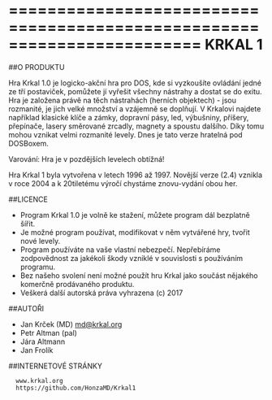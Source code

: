 ﻿========================================================================
KRKAL 1
========================================================================


##O PRODUKTU


Hra Krkal 1.0 je logicko-akční hra pro DOS, kde si vyzkoušíte ovládání
jedné ze tří postaviček, pomůžete jí vyřešit všechny nástrahy a dostat
se do exitu. Hra je založena právě na těch nástrahách (herních
objektech) - jsou rozmanité, je jich velké množství a vzájemně se doplňují.
V Krkalovi najdete například klasické klíče a zámky, dopravní pásy,
led, výbušniny, příšery, přepínače, lasery směrované zrcadly, magnety
a spoustu dalšího. Díky tomu mohou vznikat velmi rozmanité levely.
Dnes je tato verze hratelná pod DOSBoxem.
   
Varování: Hra je v pozdějších levelech obtížná!
   
Hra Krkal 1 byla vytvořena v letech 1996 až 1997. Novější verze (2.4) 
vznikla v roce 2004 a k 20tiletému výročí chystáme znovu-vydání obou her.


##LICENCE


* Program Krkal 1.0 je volně ke stažení, můžete program dál 
   bezplatně šířit. 
* Je možné program používat, modifikovat v něm vytvářené hry, tvořit 
   nové levely. 
* Program používáte na vaše vlastní nebezpečí. Nepřebíráme zodpovědnost
   za jakékoli škody vzniklé v souvislosti s používáním programu. 
* Bez našeho svolení není možné použít hru Krkal jako součást 
   nějakého komerčně prodávaného produktu. 
* Veškerá další autorská práva vyhrazena (c) 2017


##AUTOŘI


* Jan Krček (MD) md@krkal.org
* Petr Altman (pal)
* Jára Altmann
* Jan Frolík


##INTERNETOVÉ STRÁNKY


      www.krkal.org
      https://github.com/HonzaMD/Krkal1

